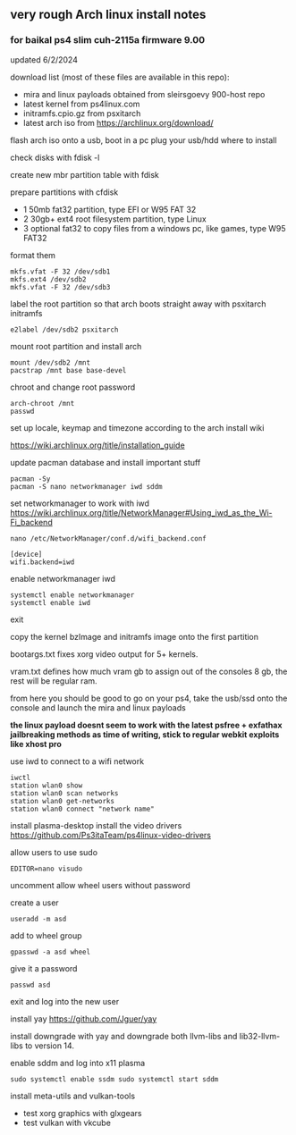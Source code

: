 ## very rough Arch linux install notes
### for baikal ps4 slim cuh-2115a firmware 9.00

updated 6/2/2024

download list (most of these files are available in this repo):
- mira and linux payloads obtained from sleirsgoevy 900-host repo
- latest kernel from ps4linux.com
- initramfs.cpio.gz from psxitarch
- latest arch iso from https://archlinux.org/download/

flash arch iso onto a usb, boot in a pc
plug your usb/hdd where to install

check disks with fdisk -l

create new mbr partition table with fdisk

prepare partitions with cfdisk
- 1 50mb fat32 partition, type EFI or W95 FAT 32
- 2 30gb+ ext4 root filesystem partition, type Linux
- 3 optional fat32 to copy files from a windows pc, like games, type W95 FAT32

format them
```
mkfs.vfat -F 32 /dev/sdb1
mkfs.ext4 /dev/sdb2
mkfs.vfat -F 32 /dev/sdb3
```

label the root partition so that arch boots straight away with psxitarch initramfs
```
e2label /dev/sdb2 psxitarch
```

mount root partition and install arch
```
mount /dev/sdb2 /mnt
pacstrap /mnt base base-devel
```

chroot and change root password
```
arch-chroot /mnt
passwd
```
set up locale, keymap and timezone according to the arch install wiki

https://wiki.archlinux.org/title/installation_guide

update pacman database and install important stuff
```
pacman -Sy
pacman -S nano networkmanager iwd sddm
```

set networkmanager to work with iwd https://wiki.archlinux.org/title/NetworkManager#Using_iwd_as_the_Wi-Fi_backend
```
nano /etc/NetworkManager/conf.d/wifi_backend.conf
```
```
[device]
wifi.backend=iwd
```

enable networkmanager iwd
```
systemctl enable networkmanager
systemctl enable iwd
```
exit

copy the kernel bzImage and initramfs image onto the first partition

bootargs.txt fixes xorg video output for 5+ kernels.

vram.txt defines how much vram gb to assign out of the consoles 8 gb, the rest will be regular ram.

from here you should be good to go on your ps4, take the usb/ssd onto the console and launch the mira and linux payloads

**the linux payload doesnt seem to work with the latest psfree + exfathax jailbreaking methods as time of writing, stick to regular webkit exploits like xhost pro**

use iwd to connect to a wifi network

```
iwctl
station wlan0 show
station wlan0 scan networks
station wlan0 get-networks
station wlan0 connect "network name"
```

install plasma-desktop
install the video drivers https://github.com/Ps3itaTeam/ps4linux-video-drivers

allow users to use sudo
```
EDITOR=nano visudo
```
uncomment allow wheel users without password

create a user
```
useradd -m asd
```
add to wheel group
```
gpasswd -a asd wheel
```
give it a password
```
passwd asd
```
exit and log into the new user

install yay https://github.com/Jguer/yay

install downgrade with yay and downgrade both llvm-libs and lib32-llvm-libs to version 14.

enable sddm and log into x11 plasma

``
sudo systemctl enable ssdm
sudo systemctl start sddm
``

install meta-utils and vulkan-tools

- test xorg graphics with glxgears
- test vulkan with vkcube
